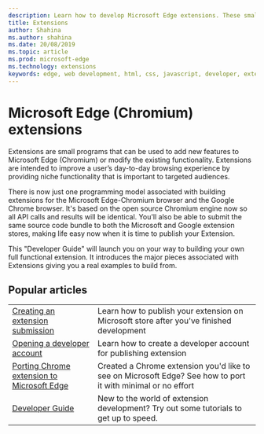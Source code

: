 ```yaml
---
description: Learn how to develop Microsoft Edge extensions. These small programs can be used to add new features to Microsoft Edge or modify existing functionality.
title: Extensions
author: Shahina
ms.author: shahina
ms.date: 20/08/2019
ms.topic: article
ms.prod: microsoft-edge
ms.technology: extensions
keywords: edge, web development, html, css, javascript, developer, extensions
---
```


#  Microsoft Edge (Chromium) extensions

Extensions are small programs that can be used to add new features to Microsoft Edge (Chromium) or modify the existing functionality. Extensions are intended to improve a user’s day-to-day browsing experience by providing niche functionality that is important to targeted audiences.

There is now just one programming model associated with building extensions for the Microsoft Edge-Chromium browser and the Google Chrome browser. It's based on the open source Chromium engine now so all API calls and results will be identical. You'll also be able to submit the same source code bundle to both the Microsoft and Google extension stores, making life easy now when it is time to publish your Extension.

This "Developer Guide" will launch you on your way to building your own full functional extension.  It introduces the major pieces associated with Extensions giving you a real examples to build from.

## Popular articles

<table>
  <tr>
    <td><a href = "./extensions-chromium/publish-extension/create-new-submission.md">Creating an extension submission</a></td>
    <td>Learn how to publish your extension on Microsoft store after you&#39;ve finished development</td></p>
<p>  </tr>
  <tr>
    <td><a href = "./extensions-chromium/publish-extension/open-developer-account.md">Opening a developer account</a></td>
    <td>Learn how to create a developer account for publishing extension</td>

  </tr>
  <tr>
    <td><a href = "./extensions-chromium/porting-chrome-extension.md">Porting Chrome extension to Microsoft Edge</a></td>
    <td>Created a Chrome extension you&#39;d like to see on Microsoft Edge? See how to port it with minimal or no effort</td>

  </tr>
  <tr>
    <td><a href = "./extensions-chromium/developer-guide/index.md">Developer Guide</a></td>
    <td>New to the world of extension development? Try out some tutorials to get up to speed.</td>

</table>

